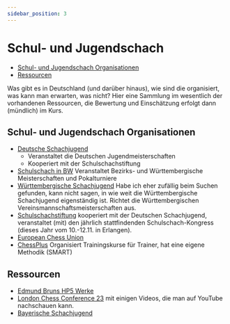 ```yaml
---
sidebar_position: 3
---
```

# Schul- und Jugendschach

* [Schul- und Jugendschach Organisationen](#schul--und-jugendschach-organisationen)
* [Ressourcen](#ressourcen)

Was gibt es in Deutschland (und darüber hinaus), wie sind die organisiert, was kann man erwarten, was nicht? Hier eine Sammlung im wesentlich der vorhandenen Ressourcen, die Bewertung und Einschätzung erfolgt dann (mündlich) im Kurs.

## Schul- und Jugendschach Organisationen

* [Deutsche Schachjugend](https://www.deutsche-schachjugend.de/)
  * Veranstaltet die Deutschen Jugendmeisterschaften
  * Kooperiert mit der Schulschachstiftung
* [Schulschach in BW](https://bw-schulschach.de/) Veranstaltet Bezirks- und Württembergische Meisterschaften und Pokalturniere
* [Württembergische Schachjugend](https://wsj-schach.de/) Habe ich eher zufällig beim Suchen gefunden, kann nicht sagen, in wie weit die Württembergische Schachjugend eigenständig ist. Richtet die Württembergischen Vereinsmannschaftsmeisterschaften aus.
* [Schulschachstiftung](https://schulschachstiftung.de/) kooperiert mit der Deutschen Schachjugend, veranstaltet (mit) den jährlich stattfindenden Schulschach-Kongress (dieses Jahr vom 10.-12.11. in Erlangen).
* [European Chess Union](https://www.europechess.org/)
* [ChessPlus](https://chessplus.net/) Organisiert Trainingskurse für Trainer, hat eine eigene Methodik (SMART)

## Ressourcen

* [Edmund Bruns HP5 Werke](https://schulschachstiftung.de/2023/04/18/dr-edmund-bruns-gesammelten-hp5-werke/)
* [London Chess Conference 23](https://schulschachstiftung.de/2023/03/24/sensationelle-londoner-schachkonferenz/) mit einigen Videos, die man auf YouTube nachschauen kann.
* [Bayerische Schachjugend](https://bayerische-schachjugend.de/schulschach/)
